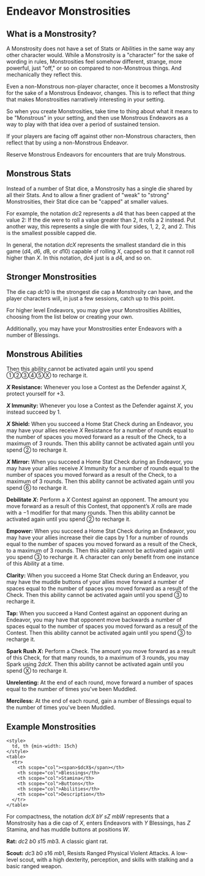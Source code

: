 # Endeavor Monstrosities

## What is a Monstrosity?

A Monstrosity does not have a set of Stats or Abilities in the same way any other character would. While a Monstrosity is a "character" for the sake of wording in rules, Monstrosities feel somehow different, strange, more powerful, just "off," or so on compared to non-Monstrous things. And mechanically they reflect this.

Even a non-Monstrous non-player character, once it becomes a Monstrosity for the sake of a Monstrous Endeavor, changes. This is to reflect that *thing* that makes Monstrosities narratively interesting in your setting.

So when you create Monstrosities, take time to thing about what it means to be "Monstrous" in your setting, and then use Monstrous Endeavors as a way to play with that idea over a period of sustained tension.

If your players are facing off against other non-Monstrous characters, then reflect that by using a non-Monstrous Endeavor.

Reserve Monstrous Endeavors for encounters that are truly Monstrous.

## Monstrous Stats

Instead of a number of Stat dice, a Monstrosity has a single die shared by all their Stats. And to allow a finer gradient of "weak" to "strong" Monstrosities, their Stat dice can be "capped" at smaller values.

For example, the notation $dc2$ represents a $d4$ that has been capped at the value $2$: If the die were to roll a value greater than $2$, it rolls a $2$ instead. Put another way, this represents a single die with four sides, $1$, $2$, $2$, and $2$. This is the smallest possible capped die.

In general, the notation $dcX$ represents the smallest standard die in this game ($d4$, $d6$, $d8$, or $d10$) capable of rolling $X$, capped so that it cannot roll higher than $X$. In this notation, $dc4$ just is a $d4$, and so on.

## Stronger Monstrosities

The die cap $dc10$ is the strongest die cap a Monstrosity can have, and the player characters will, in just a few sessions, catch up to this point.

For higher level Endeavors, you may give your Monstrosities Abilities, choosing from the list below or creating your own.

Additionally, you may have your Monstrosities enter Endeavors with a number of Blessings.

## Monstrous Abilities

Then this ability cannot be activated again until you spend ①②③④⑤Ⓧ to recharge it.

**$X$ Resistance:** Whenever you lose a Contest as the Defender against $X$, protect yourself for $+3$.

**$X$ Immunity:** Whenever you lose a Contest as the Defender against $X$, you instead succeed by $1$.

**$X$ Shield:** When you succeed a Home Stat Check during an Endeavor, you may have your allies receive $X$ Resistance for a number of rounds equal to the number of spaces you moved forward as a result of the Check, to a maximum of $3$ rounds. Then this ability cannot be activated again until you spend ② to recharge it.

**$X$ Mirror:** When you succeed a Home Stat Check during an Endeavor, you may have your allies receive $X$ Immunity for a number of rounds equal to the number of spaces you moved forward as a result of the Check, to a maximum of $3$ rounds. Then this ability cannot be activated again until you spend ⑥ to recharge it.

**Debilitate $X$:** Perform a $X$ Contest against an opponent. The amount you move forward as a result of this Contest, that opponent’s $X$ rolls are made with a $-1$ modifier for that many rounds. Then this ability cannot be activated again until you spend ② to recharge it.

**Empower:** When you succeed a Home Stat Check during an Endeavor, you may have your allies increase their die caps by $1$ for a number of rounds equal to the number of spaces you moved forward as a result of the Check, to a maximum of $3$ rounds. Then this ability cannot be activated again until you spend ③ to recharge it. A character can only benefit from one instance of this Ability at a time.

**Clarity:** When you succeed a Home Stat Check during an Endeavor, you may have the muddle buttons of your allies move forward a number of spaces equal to the number of spaces you moved forward as a result of the Check. Then this ability cannot be activated again until you spend ③ to recharge it.

**Tap:** When you succeed a Hand Contest against an opponent during an Endeavor, you may have that opponent move backwards a number of spaces equal to the number of spaces you moved forward as a result of the Contest. Then this ability cannot be activated again until you spend ③ to recharge it.

**Spark Rush $X$:** Perform a Check. The amount you move forward as a result of this Check, for that many rounds, to a maximum of $3$ rounds, you may Spark using $2dcX$. Then this ability cannot be activated again until you spend Ⓧ to recharge it.

**Unrelenting:** At the end of each round, move forward a number of spaces equal to the number of times you've been Muddled.

**Merciless:** At the end of each round, gain a number of Blessings equal to the number of times you've been Muddled.

## Example Monstrosities

```@raw html
<style>
  td, th {min-width: 15ch}
</style>
<table>
  <tr>
    <th scope="col"><span>$dcX$</span></th>
    <th scope="col">Blessings</th>
    <th scope="col">Stamina</th>
    <th scope="col">Buttons</th>
    <th scope="col">Abilities</th>
    <th scope="col">Description</th>
  </tr>
</table>
```

For compactness, the notation $dcX$ $bY$ $sZ$ $mbW$ represents that a Monstrosity has a die cap of $X$, enters Endeavors with $Y$ Blessings, has $Z$ Stamina, and has muddle buttons at positions $W$.

**Rat:** $dc2$ $b0$ $s15$ $mb3$. A classic giant rat.

**Scout:** $dc3$ $b0$ $s16$ $mb1$, Resists Ranged Physical Violent Attacks. A low-level scout, with a high dexterity, perception, and skills with stalking and a basic ranged weapon.
